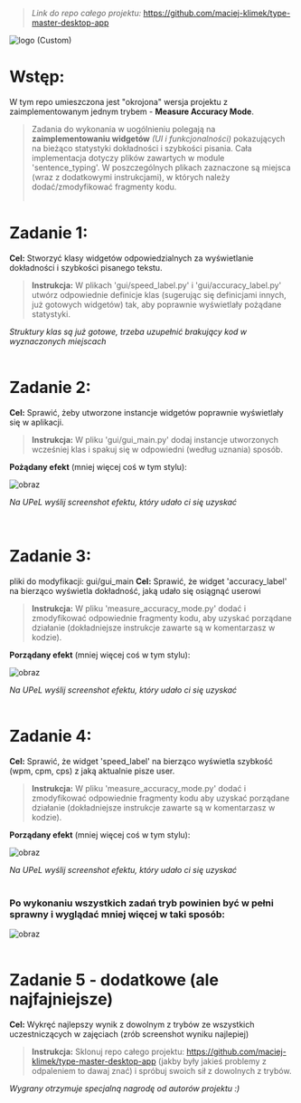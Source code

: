 >_Link do repo całego projektu:_ https://github.com/maciej-klimek/type-master-desktop-app

![[logo (Custom)](https://github.com/maciej-klimek/type-master-desktop-app)](https://github.com/maciej-klimek/jpwp-type-master-zadania/assets/87934529/2db93efc-950c-4424-bffd-8c68ee3c2553)

# Wstęp:
W tym repo umieszczona jest "okrojona" wersja projektu z zaimplementowanym jednym trybem - **Measure Accuracy Mode**.

>Zadania do wykonania w uogólnieniu polegają na **zaimplementowaniu widgetów** _(UI i funkcjonalności)_ pokazujących na bieżąco statystyki dokładności i szybkości pisania. Cała implementacja dotyczy plików zawartych w module 'sentence_typing'. W poszczególnych plikach zaznaczone są miejsca (wraz z dodatkowymi instrukcjami), w których należy dodać/zmodyfikować fragmenty kodu.
<br><br>

# Zadanie 1:
**Cel:** Stworzyć klasy widgetów odpowiedzialnych za wyświetlanie dokładności i szybkości pisanego tekstu.

>**Instrukcja:** W plikach 'gui/speed_label.py' i 'gui/accuracy_label.py' utwórz odpowiednie definicje klas (sugerując się definicjami innych, już gotowych widgetów) tak, aby poprawnie wyświetlały pożądane statystyki.

_Struktury klas są już gotowe, trzeba uzupełnić brakujący kod w wyznaczonych miejscach_
<br><br>
# Zadanie 2:
**Cel:** Sprawić, żeby utworzone instancje widgetów poprawnie wyświetlały się w aplikacji.

>**Instrukcja:** W pliku 'gui/gui_main.py' dodaj instancje utworzonych wcześniej klas i spakuj się w odpowiedni (według uznania) sposób.

**Pożądany efekt** (mniej więcej coś w tym stylu):

![obraz](https://github.com/maciej-klimek/jpwp-type-master-zadania/assets/87934529/988a5569-baff-45ff-af96-b9dbacfe9449)

_Na UPeL wyślij screenshot efektu, który udało ci się uzyskać_

<br>

# Zadanie 3:
pliki do modyfikacji: gui/gui_main
**Cel:** Sprawić, że widget 'accuracy_label' na bierząco wyświetla dokładność, jaką udało się osiągnąć userowi

>**Instrukcja:** W pliku 'measure_accuracy_mode.py' dodać i zmodyfikować odpowiednie fragmenty kodu, aby uzyskać porządane działanie (dokładniejsze instrukcje zawarte są w komentarzasz w kodzie).

**Porządany efekt** (mniej więcej coś w tym stylu):

![obraz](https://github.com/maciej-klimek/jpwp-type-master-zadania/assets/87934529/cc506cbb-6bb0-4251-bb34-124fd0351450)

_Na UPeL wyślij screenshot efektu, który udało ci się uzyskać_
<br><br>

# Zadanie 4:
**Cel:** Sprawić, że widget 'speed_label' na bierząco wyświetla szybkość (wpm, cpm, cps) z jaką aktualnie pisze user.

>**Instrukcja:** W pliku 'measure_accuracy_mode.py' dodać i zmodyfikować odpowiednie fragmenty kodu aby uzyskać porządane działanie (dokładniejsze instrukcje zawarte są w komentarzasz w kodzie).

**Porządany efekt** (mniej więcej coś w tym stylu):

![obraz](https://github.com/maciej-klimek/jpwp-type-master-zadania/assets/87934529/1418d520-4835-4802-b7ff-f6723a73ccb6)

_Na UPeL wyślij screenshot efektu, który udało ci się uzyskać_
<br><br>

### Po wykonaniu wszystkich zadań tryb powinien być w pełni sprawny i wyglądać mniej więcej w taki sposób:

![obraz](https://github.com/maciej-klimek/jpwp-type-master-zadania/assets/87934529/0077437b-9974-411a-9090-e89340515b9c)
<br><br>

# Zadanie 5 - dodatkowe (ale najfajniejsze)

**Cel:** Wykręć najlepszy wynik z dowolnym z trybów ze wszystkich uczestniczących w zajęciach (zrób screenshot wyniku najlepiej)
>**Instrukcja:** Sklonuj repo całego projektu: https://github.com/maciej-klimek/type-master-desktop-app (jakby były jakieś problemy z odpaleniem to dawaj znać) i spróbuj swoich sił z dowolnych z trybów.

_Wygrany otrzymuje specjalną nagrodę od autorów projektu :)_
